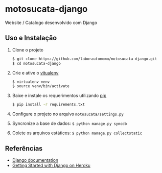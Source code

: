 motosucata-django
=================

Website / Catalogo desenvolvido com Django

Uso e Instalação
----------------

1. Clone o projeto

    ``` sh
    $ git clone https://github.com/laborautonomo/motosucata-django.git
    $ cd motosucata-django
    ``` 

2. Crie e ative o [vitualenv](http://pypi.python.org/pypi/virtualenv)

    ``` sh
    $ virtualenv venv
    $ source venv/bin/activate
    ``` 

3. Baixe e instale os requerimentos utilizando [pip](http://pypi.python.org/pypi/pip)

    ``` sh
    $ pip install -r requirements.txt
    ```

4. Configure o projeto no arquivo `motosucata/settings.py`

5. Syncronize a base de dados: `$ python manage.py syncdb`

6. Colete os arquivos estáticos: `$ python manage.py collectstatic`


Referências
-----------

* [Django documentation](https://docs.djangoproject.com/en/1.6/)
* [Getting Started with Django on Heroku](https://devcenter.heroku.com/articles/getting-started-with-django)